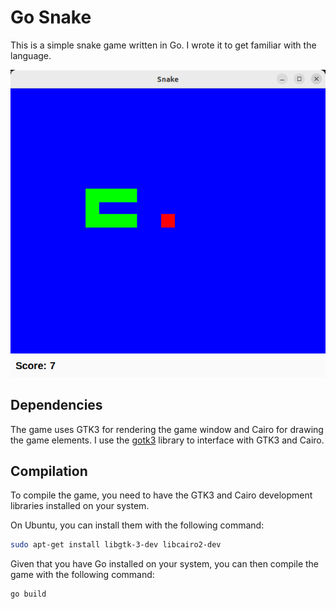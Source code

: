 # Go Snake

This is a simple snake game written in Go. 
I wrote it to get familiar with the language.

![Snake Game screenshot](screenshot.png)


## Dependencies

The game uses GTK3 for rendering the game window and Cairo for drawing the game elements.
I use the [gotk3](https://github.com/gotk3/gotk3) library to interface with GTK3 and Cairo.

## Compilation

To compile the game, you need to have the GTK3 and Cairo development libraries installed on your system.

On Ubuntu, you can install them with the following command:

```bash
sudo apt-get install libgtk-3-dev libcairo2-dev
```

Given that you have Go installed on your system, you can 
then compile the game with the following command:

```bash
go build
```
